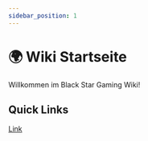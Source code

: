 ```yaml
---
sidebar_position: 1
---
```


# 🌍 Wiki Startseite 

Willkommen im Black Star Gaming Wiki!



## Quick Links

[Link](google.de)

